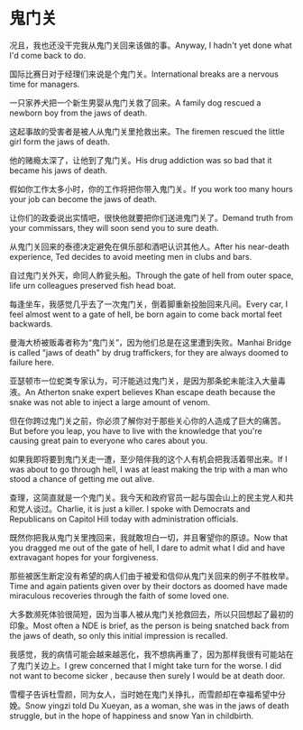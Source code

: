 # 鬼门关

<p><span class="chinese">况且，我也还没干完我从鬼门关回来该做的事。</span><span class="english">Anyway, I hadn't yet done what I'd come back to do.</span></p>

<p><span class="chinese">国际比赛日对于经理们来说是个鬼门关。</span><span class="english">International breaks are a nervous time for managers.</span></p>

<p><span class="chinese">一只家养犬把一个新生男婴从鬼门关救了回来。</span><span class="english">A family dog rescued a newborn boy from the jaws of death.</span></p>

<p><span class="chinese">这起事故的受害者是被人从鬼门关里抢救出来。</span><span class="english">The firemen rescued the little girl form the jaws of death.</span></p>

<p><span class="chinese">他的赌瘾太深了，让他到了鬼门关。</span><span class="english">His drug addiction was so bad that it became his jaws of death.</span></p>

<p><span class="chinese">假如你工作太多小时，你的工作将把你带入鬼门关。</span><span class="english">If you work too many hours your job can become the jaws of death.</span></p>

<p><span class="chinese">让你们的政委说出实情吧，很快他就要把你们送进鬼门关了。</span><span class="english">Demand truth from your commissars, they will soon send you to sure death.</span></p>

<p><span class="chinese">从鬼门关回来的泰德决定避免在俱乐部和酒吧认识其他人。</span><span class="english">After his near-death experience, Ted decides to avoid meeting men in clubs and bars.</span></p>

<p><span class="chinese">自过鬼门关外天，命同人鲊瓮头船。</span><span class="english">Through the gate of hell from outer space, life urn colleagues preserved fish head boat.</span></p>

<p><span class="chinese">每逢坐车，我感觉几乎去了一次鬼门关，倒着脚重新投胎回来凡间。</span><span class="english">Every car, I feel almost went to a gate of hell, be born again to come back mortal feet backwards.</span></p>

<p><span class="chinese">曼海大桥被贩毒者称为“鬼门关”，因为他们总是在这里遭到失败。</span><span class="english">Manhai Bridge is called "jaws of death" by drug traffickers, for they are always doomed to failure here.</span></p>

<p><span class="chinese">亚瑟顿市一位蛇类专家认为，可汗能逃过鬼门关，是因为那条蛇未能注入大量毒液。</span><span class="english">An Atherton snake expert believes Khan escape death because the snake was not able to inject a large amount of venom.</span></p>

<p><span class="chinese">但在你跨过鬼门关之前，你必须了解你对于那些关心你的人造成了巨大的痛苦。</span><span class="english">But before you leap, you have to live with the knowledge that you're causing great pain to everyone who cares about you.</span></p>

<p><span class="chinese">如果我即将要到鬼门关走一遭，至少陪伴我的这个人有机会把我活着带出来。</span><span class="english">If I was about to go through hell, I was at least making the trip with a man who stood a chance of getting me out alive.</span></p>

<p><span class="chinese">查理，这简直就是一个鬼门关。我今天和政府官员一起与国会山上的民主党人和共和党人谈过。</span><span class="english">Charlie, it is just a killer. I spoke with Democrats and Republicans on Capitol Hill today with administration officials.</span></p>

<p><span class="chinese">既然你把我从鬼门关里拽回来，我就敢坦白一切，并且奢望你的原谅。</span><span class="english">Now that you dragged me out of the gate of hell, I dare to admit what I did and have extravagant hopes for your forgiveness.</span></p>

<p><span class="chinese">那些被医生断定没有希望的病人们由于被爱和信仰从鬼门关回来的例子不胜枚举。</span><span class="english">Time and again patients given over by their doctors as doomed have made miraculous recoveries through the faith of some loved one.</span></p>

<p><span class="chinese">大多数濒死体验很简短，因为当事人被从鬼门关抢救回去，所以只回想起了最初的印象。</span><span class="english">Most often a NDE is brief, as the person is being snatched back from the jaws of death, so only this initial impression is recalled.</span></p>

<p><span class="chinese">我感觉，我的病情可能会越来越恶化，我不想病再重了，因为那样我很有可能站在了鬼门关边上。</span><span class="english">I grew concerned that I might take turn for the worse. I did not want to become sicker , because then surely I would be at death door.</span></p>

<p><span class="chinese">雪樱子告诉杜雪颜，同为女人，当时她在鬼门关挣扎，而雪颜却在幸福希望中分娩。</span><span class="english">Snow yingzi told Du Xueyan, as a woman, she was in the jaws of death struggle, but in the hope of happiness and snow Yan in childbirth.</span></p>

